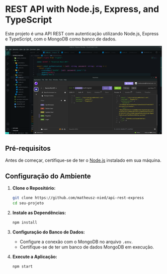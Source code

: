 # REST API with Node.js, Express, and TypeScript

Este projeto é uma API REST com autenticação utilizando Node.js, Express e TypeScript, com o MongoDB como banco de dados.


![Imagem do Projeto](./apirest.png)

## Pré-requisitos

Antes de começar, certifique-se de ter o [Node.js](https://nodejs.org/) instalado em sua máquina.


## Configuração do Ambiente

1. **Clone o Repositório:**
   ```bash
   git clone https://github.com/matheusz-nied/api-rest-express
   cd seu-projeto
   ```

2. **Instale as Dependências:**
   ```bash
   npm install
   ```

3. **Configuração do Banco de Dados:**
   - Configure a conexão com o MongoDB no arquivo `.env`.
   - Certifique-se de ter um banco de dados MongoDB em execução.

4. **Execute a Aplicação:**
   ```bash
   npm start
   ```

